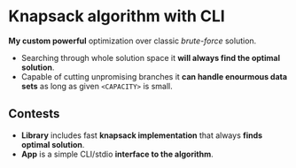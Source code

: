 # Knapsack algorithm with CLI
**My custom powerful** optimization over classic *brute-force* solution.  
+ Searching through whole solution space it **will always find the optimal solution**.  
+ Capable of cutting unpromising branches it **can handle enourmous data sets** as long as given `<CAPACITY>` is small.  

## Contests
+ **Library** includes fast **knapsack implementation** that always **finds optimal solution**.
+ **App** is a simple CLI/stdio **interface to the algorithm**.
